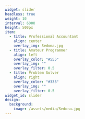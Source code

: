 ```yaml
---
widget: slider
headless: true
weight: 10
interval: 6000
height: 500px
item:
  - title: Professional Accountant
    align: center
    overlay_img: Sedona.jpg
  - title: Amateur Programmer
    align: left
    overlay_color: "#555"
    overlay_img: ""
    overlay_filter: 0.5
  - title: Problem Solver
    align: right
    overlay_color: "#333"
    overlay_img: ""
    overlay_filter: 0.5
widget_id: slider
design:
  background:
    image: /assets/media/Sedona.jpg
---
```

